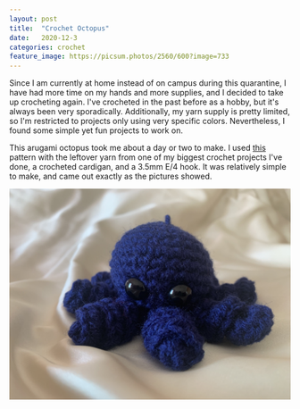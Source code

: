```yaml
---
layout: post
title:  "Crochet Octopus"
date:   2020-12-3
categories: crochet
feature_image: https://picsum.photos/2560/600?image=733
---
```

Since I am currently at home instead of on campus during this quarantine, I have had more time on my hands and more supplies, and I decided to take up crocheting again. I've crocheted in the past before as a hobby, but it's always been very sporadically. Additionally, my yarn supply is pretty limited, so I'm restricted to projects only using very specific colors. Nevertheless, I found some simple yet fun projects to work on.

This arugami octopus took me about a day or two to make. I used [this](http://esshaych.blogspot.com/2017/05/free-pattern-friday-mini-ami-octopus.html) pattern with the leftover yarn from one of my biggest crochet projects I've done, a crocheted cardigan, and a 3.5mm E/4 hook. It was relatively simple to make, and came out exactly as the pictures showed.

![My crocheted octopus](/assets/crochet-octopus.jpg)